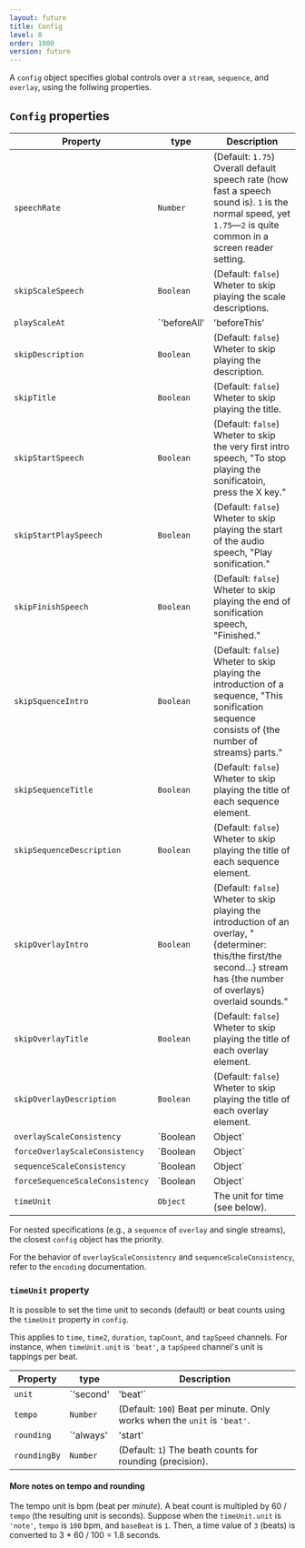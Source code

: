 ```yaml
---
layout: future
title: Config
level: 0
order: 1000
version: future
---
```


A `config` object specifies global controls over a `stream`, `sequence`, and `overlay`, using the follwing properties.

## `Config` properties

| Property | type | Description |
| -------- | ---- | ----------- |
| `speechRate` | `Number` | (Default: `1.75`) Overall default speech rate (how fast a speech sound is). `1` is the normal speed, yet `1.75`—`2` is quite common in a screen reader setting. |
| `skipScaleSpeech` | `Boolean` | (Default: `false`) Wheter to skip playing the scale descriptions. |
| `playScaleAt` | `'beforeAll'|'beforeThis'|'afterAll'|'afterThis'` | (Default: `beforeThis`) Where to play the scale descriptions. `'beforeAll'` (before all the sub-streams), `'beforeThis'` (before the specified stream), `'afterAll'` (after all the sub-streams), `'afterThis'` (after the specified stream). |
| `skipDescription` | `Boolean` | (Default: `false`) Wheter to skip playing the description. |
| `skipTitle` | `Boolean` | (Default: `false`) Wheter to skip playing the title. |
| `skipStartSpeech` | `Boolean` | (Default: `false`) Wheter to skip the very first intro speech, "To stop playing the sonificatoin, press the X key." |
| `skipStartPlaySpeech` | `Boolean` | (Default: `false`) Wheter to skip playing the start of the audio speech, "Play sonification." |
| `skipFinishSpeech` | `Boolean` | (Default: `false`) Wheter to skip playing the end of sonification speech, "Finished." |
| `skipSquenceIntro` | `Boolean` | (Default: `false`) Wheter to skip playing the introduction of a sequence, "This sonification sequence consists of {the number of streams} parts." |
| `skipSequenceTitle` | `Boolean` | (Default: `false`) Wheter to skip playing the title of each sequence element. |
| `skipSequenceDescription` | `Boolean` | (Default: `false`) Wheter to skip playing the title of each sequence element. |
| `skipOverlayIntro` | `Boolean` | (Default: `false`) Wheter to skip playing the introduction of an overlay, "{determiner: this/the first/the second...} stream has {the number of overlays} overlaid sounds." |
| `skipOverlayTitle` | `Boolean` | (Default: `false`) Wheter to skip playing the title of each overlay element. |
| `skipOverlayDescription` | `Boolean` | (Default: `false`) Wheter to skip playing the title of each overlay element. |
| `overlayScaleConsistency` | `Boolean|Object` | (Default: `true`) Whether to use common scales for `overlay` compositions (if channels is the same `type` and encodes the same datset). It is also possible to set by each encoding channel. |
| `forceOverlayScaleConsistency` | `Boolean|Object` | (Default: `false`) Force using common scales for `overlay` compositions even if they encode different datasets. It is also possible to set by each encoding channel. |
| `sequenceScaleConsistency` | `Boolean|Object` | (Default: `true`) Whether to use common scales for `sequence` compositions (if channels is the same `type` and encodes the same datset). It is also possible to set by each encoding channel. |
| `forceSequenceScaleConsistency` | `Boolean|Object` | (Default: `false`) Force using common scales for `sequence` compositions even if they encode different datasets. It is also possible to set by each encoding channel. |
| `timeUnit` | `Object` | The unit for time (see below). |

For nested specifications (e.g., a `sequence` of `overlay` and single streams),
the closest `config` object has the priority.

For the behavior of `overlayScaleConsistency` and `sequenceScaleConsistency`,
refer to the `encoding` documentation.

### `timeUnit` property

It is possible to set the time unit to seconds (default) or beat counts using the `timeUnit` property in `config`.

This applies to `time`, `time2`, `duration`, `tapCount`, and `tapSpeed` channels.
For instance, when `timeUnit.unit` is `'beat'`, a `tapSpeed` channel's unit is tappings per beat.

| Property | type | Description |
| -------- | ---- | ----------- |
| `unit` | `'second'|'beat'` | (Default: `'second'`) The unit for time. `'second'`: exact second amount. `'beat'`: beat counts. |
| `tempo` | `Number` | (Default: `100`) Beat per minute. Only works when the `unit` is `'beat'`. |
| `rounding` | `'always'|'start'|'never'` | (Default: `'always'`) Whether to round the time values (start/end times) to specified beat counts `'always'`: both start and end, `'start'`: only for the start time, `'never'`: no rounding. Only works when the `unit` is `'beat'`. |
| `roundingBy` | `Number` | (Default: `1`) The beath counts for rounding (precision). |

#### More notes on tempo and rounding

The tempo unit is bpm (beat per *minute*).
A beat count is multipled by 60 / `tempo` (the resulting unit is seconds).
Suppose when the `timeUnit.unit` is `'note'`, `tempo` is `100` bpm, and `baseBeat` is `1`.
Then, a time value of `3` (beats) is converted to 3 * 60 / 100 = 1.8 seconds.
